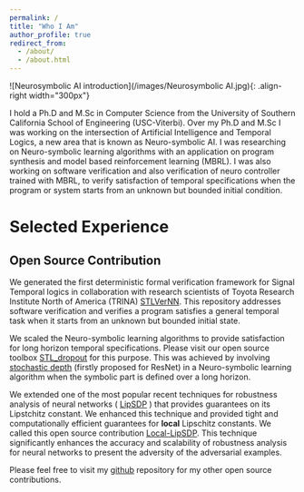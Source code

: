 ```yaml
---
permalink: /
title: "Who I Am"
author_profile: true
redirect_from: 
  - /about/
  - /about.html
---
```


![Neurosymbolic AI introduction](/images/Neurosymbolic AI.jpg){: .align-right width="300px"}

I hold a Ph.D and M.Sc in Computer Science from the University of Southern California School of Engineering (USC-Viterbi). Over my Ph.D and M.Sc I was working on the intersection of Artificial Intelligence and Temporal Logics, a new area that is known as Neuro-symbolic AI. I was researching on Neuro-symbolic learning algorithms with an application on program synthesis and model based reinforcement learning (MBRL). I was also working on software verification and also verification of neuro controller trained with MBRL, to verify satisfaction of temporal specifications when the program or system starts from an unknown but bounded initial condition. 

# Selected Experience

## Open Source Contribution
We generated the first deterministic formal verification framework for Signal Temporal logics in collaboration with research scientists of Toyota Research Institute North of America (TRINA) [STLVerNN](https://github.com/Navidhashemicodes/STLVerNN). This repository addresses software verification and verifies a program satisfies a general temporal task when it starts from an unknown but bounded initial state.

We scaled the Neuro-symbolic learning algorithms to provide satisfaction for long horizon temporal specifications. Please visit our open source toolbox [STL_dropout](https://github.com/Navidhashemicodes/STL_dropout) for this purpose. This was achieved by involving [stochastic depth](https://arxiv.org/abs/1603.09382) (firstly proposed for ResNet) in a Neuro-symbolic learning algorithm when the symbolic part is defined over a long horizon.

We extended one of the most popular recent techniques for robustness analysis of neural networks ( [LipSDP](https://proceedings.neurips.cc/paper/2019/hash/95e1533eb1b20a97777749fb94fdb944-Abstract.html) ) that provides  guarantees on its Lipstchitz constant. We enhanced this technique and provided tight and computationally efficient guarantees for **local** Lipschitz constants. We called this open source contribution [Local-LipSDP](https://github.com/NavidHashemiControl/Local_LipSDP_L4DC_2021). This technique significantly enhances the accuracy and scalability of robustness analysis for neural networks to present the adversity of the adversarial examples.

Please feel free to visit my [github](https://github.com/Navidhashemicodes) repository for my other open source contributions.
